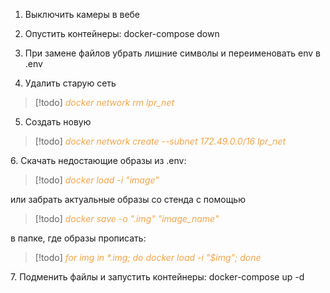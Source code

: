 1. Выключить камеры в вебе

2. Опустить контейнеры: docker-compose down

3. При замене файлов убрать лишние символы и переименовать env в .env

4. Удалить старую сеть 
> [!todo] 
> <span style="color: #f4a448">*docker network rm lpr_net*</span>

5. Создать новую 
> [!todo] 
> <span style="color: #f4a448">*docker network create --subnet 172.49.0.0/16 lpr_net*</span> 

6. Скачать недостающие образы из .env: 
> [!todo] 
> <span style="color: #f4a448">*docker load -i "image"*<span>

или забрать актуальные образы со стенда с помощью
> [!todo] 
> <span style="color: #f4a448">*docker save -o ".img" "image\_name"*</span>

в папке, где образы прописать:
> [!todo] 
> <span style="color: #f4a448">*for img in \*.img; do docker load -i "$img"; done*</span> 

7. Подменить файлы и запустить контейнеры: docker-compose up -d
  
